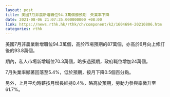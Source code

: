 ```yaml
---
layout: post
title: 美國7月非農新增職位94.3萬個勝預期　失業率下降
date: 2021-08-06 21:07:35.000000000 +08:00
link: https://news.rthk.hk/rthk/ch/component/k2/1604694-20210806.htm
categories: rthk
---
```


美國7月非農業新增職位94.3萬個，高於市場預期的87萬個，亦高於6月向上修訂後的93.8萬個。

期內，私人市場新增職位70.3萬個，略多過預期，政府職位增加24萬個。

7月失業率顯著回落至5.4%，低於預期，按月下降0.5個百分點。

另外，上月平均時薪按月增長維持0.4%，略高於預期，勞動力參與率微升至61.7%。
